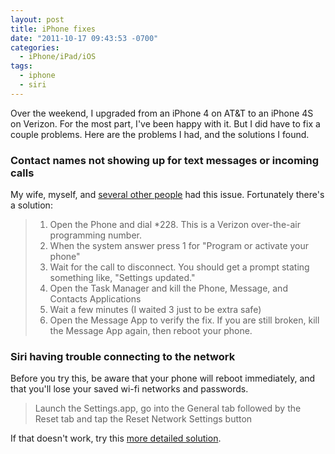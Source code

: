 ```yaml
---
layout: post
title: iPhone fixes
date: "2011-10-17 09:43:53 -0700"
categories:
  - iPhone/iPad/iOS
tags:
  - iphone
  - siri
---
```


Over the weekend, I upgraded from an iPhone 4 on AT&T to an iPhone 4S on Verizon. For the most part, I've been happy with it. But I did have to fix a couple problems. Here are the problems I had, and the solutions I found.

### Contact names not showing up for text messages or incoming calls

My wife, myself, and [several other people](https://discussions.apple.com/message/16372713) had this issue. Fortunately there's a solution:

> 1. Open the Phone and dial \*228. This is a Verizon over-the-air programming number.
> 2. When the system answer press 1 for "Program or activate your phone"
> 3. Wait for the call to disconnect. You should get a prompt stating something like, "Settings updated."
> 4. Open the Task Manager and kill the Phone, Message, and Contacts Applications
> 5. Wait a few minutes (I waited 3 just to be extra safe)
> 6. Open the Message App to verify the fix.
>    If you are still broken, kill the Message App again, then reboot your phone.

### Siri having trouble connecting to the network

Before you try this, be aware that your phone will reboot immediately, and that you'll lose your saved wi-fi networks and passwords.

> Launch the Settings.app, go into the General tab followed by the Reset tab and tap the Reset Network Settings button

If that doesn't work, try this [more detailed solution](http://www.ijailbreak.com/how-to/fix-siri-not-working-problem/).
